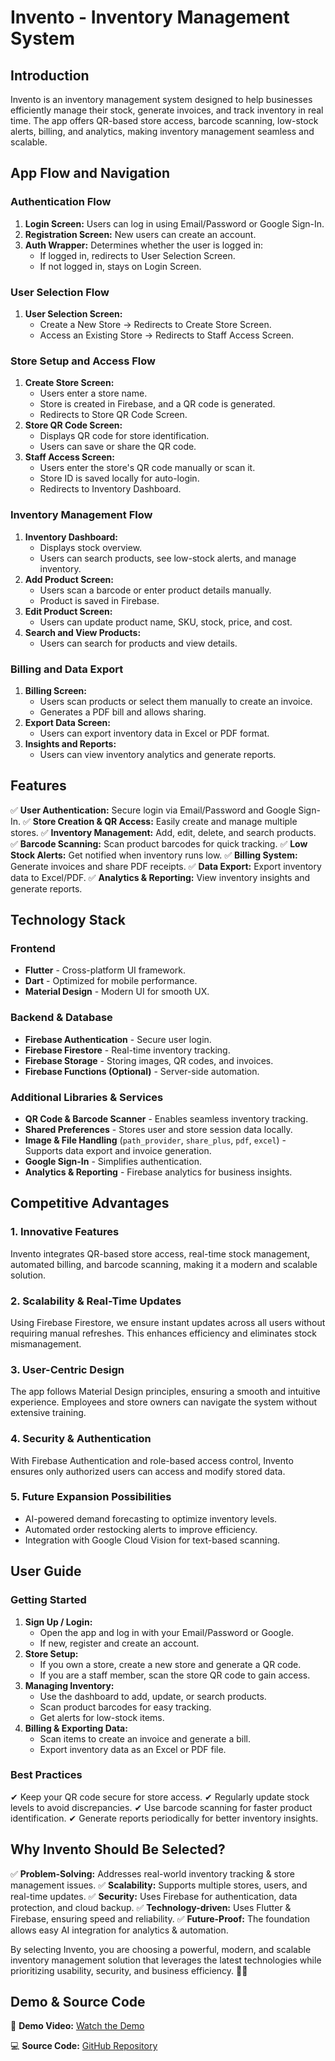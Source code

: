 # Invento - Inventory Management System

## Introduction
Invento is an inventory management system designed to help businesses efficiently manage their stock, generate invoices, and track inventory in real time. The app offers QR-based store access, barcode scanning, low-stock alerts, billing, and analytics, making inventory management seamless and scalable.

## App Flow and Navigation

### Authentication Flow
1. **Login Screen:** Users can log in using Email/Password or Google Sign-In.
2. **Registration Screen:** New users can create an account.
3. **Auth Wrapper:** Determines whether the user is logged in:
    - If logged in, redirects to User Selection Screen.
    - If not logged in, stays on Login Screen.

### User Selection Flow
1. **User Selection Screen:**
    - Create a New Store → Redirects to Create Store Screen.
    - Access an Existing Store → Redirects to Staff Access Screen.

### Store Setup and Access Flow
1. **Create Store Screen:**
    - Users enter a store name.
    - Store is created in Firebase, and a QR code is generated.
    - Redirects to Store QR Code Screen.
2. **Store QR Code Screen:**
    - Displays QR code for store identification.
    - Users can save or share the QR code.
3. **Staff Access Screen:**
    - Users enter the store's QR code manually or scan it.
    - Store ID is saved locally for auto-login.
    - Redirects to Inventory Dashboard.

### Inventory Management Flow
1. **Inventory Dashboard:**
    - Displays stock overview.
    - Users can search products, see low-stock alerts, and manage inventory.
2. **Add Product Screen:**
    - Users scan a barcode or enter product details manually.
    - Product is saved in Firebase.
3. **Edit Product Screen:**
    - Users can update product name, SKU, stock, price, and cost.
4. **Search and View Products:**
    - Users can search for products and view details.

### Billing and Data Export
1. **Billing Screen:**
    - Users scan products or select them manually to create an invoice.
    - Generates a PDF bill and allows sharing.
2. **Export Data Screen:**
    - Users can export inventory data in Excel or PDF format.
3. **Insights and Reports:**
    - Users can view inventory analytics and generate reports.

## Features
✅ **User Authentication:** Secure login via Email/Password and Google Sign-In.
✅ **Store Creation & QR Access:** Easily create and manage multiple stores.
✅ **Inventory Management:** Add, edit, delete, and search products.
✅ **Barcode Scanning:** Scan product barcodes for quick tracking.
✅ **Low Stock Alerts:** Get notified when inventory runs low.
✅ **Billing System:** Generate invoices and share PDF receipts.
✅ **Data Export:** Export inventory data to Excel/PDF.
✅ **Analytics & Reporting:** View inventory insights and generate reports.

## Technology Stack

### Frontend
- **Flutter** - Cross-platform UI framework.
- **Dart** - Optimized for mobile performance.
- **Material Design** - Modern UI for smooth UX.

### Backend & Database
- **Firebase Authentication** - Secure user login.
- **Firebase Firestore** - Real-time inventory tracking.
- **Firebase Storage** - Storing images, QR codes, and invoices.
- **Firebase Functions (Optional)** - Server-side automation.

### Additional Libraries & Services
- **QR Code & Barcode Scanner** - Enables seamless inventory tracking.
- **Shared Preferences** - Stores user and store session data locally.
- **Image & File Handling** (`path_provider`, `share_plus`, `pdf`, `excel`) - Supports data export and invoice generation.
- **Google Sign-In** - Simplifies authentication.
- **Analytics & Reporting** - Firebase analytics for business insights.

## Competitive Advantages
### 1. Innovative Features
Invento integrates QR-based store access, real-time stock management, automated billing, and barcode scanning, making it a modern and scalable solution.

### 2. Scalability & Real-Time Updates
Using Firebase Firestore, we ensure instant updates across all users without requiring manual refreshes. This enhances efficiency and eliminates stock mismanagement.

### 3. User-Centric Design
The app follows Material Design principles, ensuring a smooth and intuitive experience. Employees and store owners can navigate the system without extensive training.

### 4. Security & Authentication
With Firebase Authentication and role-based access control, Invento ensures only authorized users can access and modify stored data.

### 5. Future Expansion Possibilities
- AI-powered demand forecasting to optimize inventory levels.
- Automated order restocking alerts to improve efficiency.
- Integration with Google Cloud Vision for text-based scanning.

## User Guide
### Getting Started
1. **Sign Up / Login:**
    - Open the app and log in with your Email/Password or Google.
    - If new, register and create an account.
2. **Store Setup:**
    - If you own a store, create a new store and generate a QR code.
    - If you are a staff member, scan the store QR code to gain access.
3. **Managing Inventory:**
    - Use the dashboard to add, update, or search products.
    - Scan product barcodes for easy tracking.
    - Get alerts for low-stock items.
4. **Billing & Exporting Data:**
    - Scan items to create an invoice and generate a bill.
    - Export inventory data as an Excel or PDF file.

### Best Practices
✔ Keep your QR code secure for store access.
✔ Regularly update stock levels to avoid discrepancies.
✔ Use barcode scanning for faster product identification.
✔ Generate reports periodically for better inventory insights.

## Why Invento Should Be Selected?
✅ **Problem-Solving:** Addresses real-world inventory tracking & store management issues.
✅ **Scalability:** Supports multiple stores, users, and real-time updates.
✅ **Security:** Uses Firebase for authentication, data protection, and cloud backup.
✅ **Technology-driven:** Uses Flutter & Firebase, ensuring speed and reliability.
✅ **Future-Proof:** The foundation allows easy AI integration for analytics & automation.

By selecting Invento, you are choosing a powerful, modern, and scalable inventory management solution that leverages the latest technologies while prioritizing usability, security, and business efficiency. 🚀🔥

## Demo & Source Code
🎥 **Demo Video:**
[Watch the Demo](https://www.youtube.com/watch?v=1E5ne-VZulw)

💻 **Source Code:**
[GitHub Repository](https://github.com/JahnviAghera/invento)